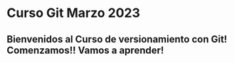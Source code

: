 # Curso Git Marzo 2023

## Bienvenidos al Curso de versionamiento con Git! Comenzamos!! Vamos a aprender!